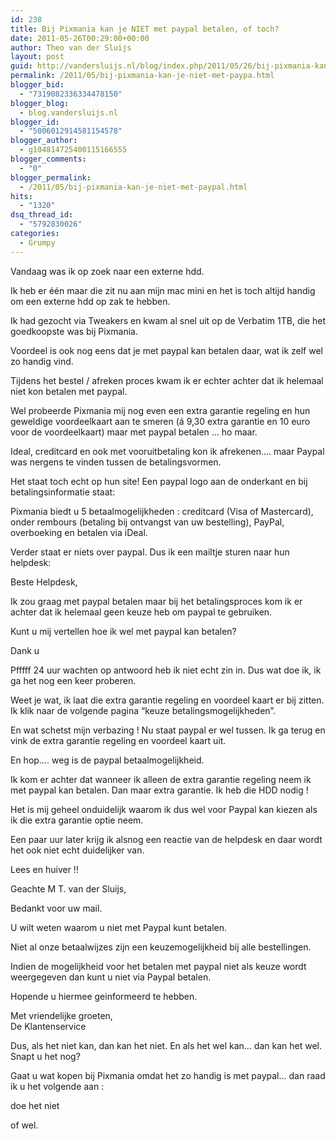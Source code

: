 ```yaml
---
id: 238
title: Bij Pixmania kan je NIET met paypal betalen, of toch?
date: 2011-05-26T00:29:00+00:00
author: Theo van der Sluijs
layout: post
guid: http://vandersluijs.nl/blog/index.php/2011/05/26/bij-pixmania-kan-je-niet-met-paypa/
permalink: /2011/05/bij-pixmania-kan-je-niet-met-paypa.html
blogger_bid:
  - "7319082336334478150"
blogger_blog:
  - blog.vandersluijs.nl
blogger_id:
  - "5006012914581154578"
blogger_author:
  - g104814725400115166555
blogger_comments:
  - "0"
blogger_permalink:
  - /2011/05/bij-pixmania-kan-je-niet-met-paypal.html
hits:
  - "1320"
dsq_thread_id:
  - "5792830026"
categories:
  - Grumpy
---
```

Vandaag was ik op zoek naar een externe hdd.

Ik heb er één maar die zit nu aan mijn mac mini en het is toch altijd handig om een externe hdd op zak te hebben.

Ik had gezocht via Tweakers en kwam al snel uit op de Verbatim 1TB, die het goedkoopste was bij Pixmania.

Voordeel is ook nog eens dat je met paypal kan betalen daar, wat ik zelf wel zo handig vind.

Tijdens het bestel / afreken proces kwam ik er echter achter dat ik helemaal niet kon betalen met paypal.

Wel probeerde Pixmania mij nog even een extra garantie regeling en hun geweldige voordeelkaart aan te smeren (á 9,30 extra garantie en 10 euro voor de voordeelkaart) maar met paypal betalen … ho maar.

Ideal, creditcard en ook met vooruitbetaling kon ik afrekenen…. maar Paypal was nergens te vinden tussen de betalingsvormen.

Het staat toch echt op hun site! Een paypal logo aan de onderkant en bij betalingsinformatie staat: 

Pixmania biedt u 5 betaalmogelijkheden : creditcard (Visa of Mastercard), onder rembours (betaling bij ontvangst van uw bestelling), PayPal, overboeking en betalen via iDeal.

Verder staat er niets over paypal. Dus ik een mailtje sturen naar hun helpdesk:

Beste Helpdesk,

Ik zou graag met paypal betalen maar bij het betalingsproces kom ik er achter dat ik helemaal geen keuze heb om paypal te gebruiken.

Kunt u mij vertellen hoe ik wel met paypal kan betalen?

Dank u

Pfffff 24 uur wachten op antwoord heb ik niet echt zin in. Dus wat doe ik, ik ga het nog een keer proberen.

Weet je wat, ik laat die extra garantie regeling en voordeel kaart er bij zitten. Ik klik naar de volgende pagina “keuze betalingsmogelijkheden”.

En wat schetst mijn verbazing ! Nu staat paypal er wel tussen. Ik ga terug en vink de extra garantie regeling en voordeel kaart uit.

En hop…. weg is de paypal betaalmogelijkheid.

Ik kom er achter dat wanneer ik alleen de extra garantie regeling neem ik met paypal kan betalen. Dan maar extra garantie. Ik heb die HDD nodig !

Het is mij geheel onduidelijk waarom ik dus wel voor Paypal kan kiezen als ik die extra garantie optie neem.

Een paar uur later krijg ik alsnog een reactie van de helpdesk en daar wordt het ook niet echt duidelijker van.

Lees en huiver !!

Geachte M T. van der Sluijs, 

Bedankt voor uw mail.

U wilt weten waarom u niet met Paypal kunt betalen.

Niet al onze betaalwijzes zijn een keuzemogelijkheid bij alle bestellingen.

Indien de mogelijkheid voor het betalen met paypal niet als keuze wordt weergegeven dan kunt u niet via Paypal betalen.

Hopende u hiermee geinformeerd te hebben.

Met vriendelijke groeten,  
De Klantenservice

Dus, als het niet kan, dan kan het niet. En als het wel kan… dan kan het wel. Snapt u het nog?

Gaat u wat kopen bij Pixmania omdat het zo handig is met paypal… dan raad ik u het volgende aan :

doe het niet

of wel.